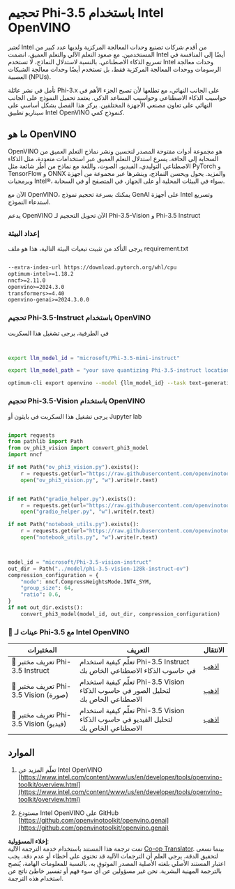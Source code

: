 <!--
CO_OP_TRANSLATOR_METADATA:
{
  "original_hash": "3139a6a82f357a9f90f1fe51c4caf65a",
  "translation_date": "2025-05-07T10:46:08+00:00",
  "source_file": "md/01.Introduction/04/UsingIntelOpenVINOQuantifyingPhi.md",
  "language_code": "ar"
}
-->
# **تحجيم Phi-3.5 باستخدام Intel OpenVINO**

تُعتبر Intel من أقدم شركات تصنيع وحدات المعالجة المركزية ولديها عدد كبير من المستخدمين. مع صعود التعلم الآلي والتعلم العميق، انضمت Intel أيضًا إلى المنافسة في تسريع الذكاء الاصطناعي. بالنسبة لاستدلال النماذج، لا تستخدم Intel وحدات معالجة الرسومات ووحدات المعالجة المركزية فقط، بل تستخدم أيضًا وحدات معالجة الشبكات العصبية (NPUs).

نأمل في نشر عائلة Phi-3.x على الجانب النهائي، مع تطلعها لأن تصبح الجزء الأهم في حواسيب الذكاء الاصطناعي وحواسيب المساعد الذكي. يعتمد تحميل النموذج على الجانب النهائي على تعاون مصنعي الأجهزة المختلفين. يركز هذا الفصل بشكل أساسي على سيناريو تطبيق Intel OpenVINO كنموذج كمي.

## **ما هو OpenVINO**

OpenVINO هو مجموعة أدوات مفتوحة المصدر لتحسين ونشر نماذج التعلم العميق من السحابة إلى الحافة. يسرع استدلال التعلم العميق عبر استخدامات متعددة، مثل الذكاء الاصطناعي التوليدي، الفيديو، الصوت، واللغة مع نماذج من أُطُر شائعة مثل PyTorch و TensorFlow و ONNX والمزيد. يحول ويحسن النماذج، وينشرها عبر مجموعة من أجهزة وبرمجيات Intel®، سواء في البيئات المحلية أو على الجهاز، في المتصفح أو في السحابة.

الآن مع OpenVINO، يمكنك بسرعة تحجيم نموذج GenAI على أجهزة Intel وتسريع استدعاء النموذج.

يدعم OpenVINO الآن تحويل التحجيم لـ Phi-3.5-Vision و Phi-3.5 Instruct

### **إعداد البيئة**

يرجى التأكد من تثبيت تبعيات البيئة التالية، هذا هو ملف requirement.txt

```txt

--extra-index-url https://download.pytorch.org/whl/cpu
optimum-intel>=1.18.2
nncf>=2.11.0
openvino>=2024.3.0
transformers>=4.40
openvino-genai>=2024.3.0.0

```

### **تحجيم Phi-3.5-Instruct باستخدام OpenVINO**

في الطرفية، يرجى تشغيل هذا السكربت

```bash


export llm_model_id = "microsoft/Phi-3.5-mini-instruct"

export llm_model_path = "your save quantizing Phi-3.5-instruct location"

optimum-cli export openvino --model {llm_model_id} --task text-generation-with-past --weight-format int4 --group-size 128 --ratio 0.6  --sym  --trust-remote-code {llm_model_path}


```

### **تحجيم Phi-3.5-Vision باستخدام OpenVINO**

يرجى تشغيل هذا السكربت في بايثون أو Jupyter lab

```python

import requests
from pathlib import Path
from ov_phi3_vision import convert_phi3_model
import nncf

if not Path("ov_phi3_vision.py").exists():
    r = requests.get(url="https://raw.githubusercontent.com/openvinotoolkit/openvino_notebooks/latest/notebooks/phi-3-vision/ov_phi3_vision.py")
    open("ov_phi3_vision.py", "w").write(r.text)


if not Path("gradio_helper.py").exists():
    r = requests.get(url="https://raw.githubusercontent.com/openvinotoolkit/openvino_notebooks/latest/notebooks/phi-3-vision/gradio_helper.py")
    open("gradio_helper.py", "w").write(r.text)

if not Path("notebook_utils.py").exists():
    r = requests.get(url="https://raw.githubusercontent.com/openvinotoolkit/openvino_notebooks/latest/utils/notebook_utils.py")
    open("notebook_utils.py", "w").write(r.text)



model_id = "microsoft/Phi-3.5-vision-instruct"
out_dir = Path("../model/phi-3.5-vision-128k-instruct-ov")
compression_configuration = {
    "mode": nncf.CompressWeightsMode.INT4_SYM,
    "group_size": 64,
    "ratio": 0.6,
}
if not out_dir.exists():
    convert_phi3_model(model_id, out_dir, compression_configuration)

```

### **🤖 عينات لـ Phi-3.5 مع Intel OpenVINO**

| المختبرات    | التعريف | الانتقال |
| -------- | ------- |  ------- |
| 🚀 تعريف مختبر Phi-3.5 Instruct  | تعلّم كيفية استخدام Phi-3.5 Instruct في حاسوب الذكاء الاصطناعي الخاص بك    |  [اذهب](../../../../../code/09.UpdateSamples/Aug/intel-phi35-instruct-zh.ipynb)    |
| 🚀 تعريف مختبر Phi-3.5 Vision (صورة) | تعلّم كيفية استخدام Phi-3.5 Vision لتحليل الصور في حاسوب الذكاء الاصطناعي الخاص بك      |  [اذهب](../../../../../code/09.UpdateSamples/Aug/intel-phi35-vision-img.ipynb)    |
| 🚀 تعريف مختبر Phi-3.5 Vision (فيديو)   | تعلّم كيفية استخدام Phi-3.5 Vision لتحليل الفيديو في حاسوب الذكاء الاصطناعي الخاص بك    |  [اذهب](../../../../../code/09.UpdateSamples/Aug/intel-phi35-vision-video.ipynb)    |


## **الموارد**

1. تعلّم المزيد عن Intel OpenVINO [https://www.intel.com/content/www/us/en/developer/tools/openvino-toolkit/overview.html](https://www.intel.com/content/www/us/en/developer/tools/openvino-toolkit/overview.html)

2. مستودع Intel OpenVINO على GitHub [https://github.com/openvinotoolkit/openvino.genai](https://github.com/openvinotoolkit/openvino.genai)

**إخلاء المسؤولية**:  
تمت ترجمة هذا المستند باستخدام خدمة الترجمة الآلية [Co-op Translator](https://github.com/Azure/co-op-translator). بينما نسعى لتحقيق الدقة، يرجى العلم أن الترجمات الآلية قد تحتوي على أخطاء أو عدم دقة. يجب اعتبار المستند الأصلي بلغته الأصلية المصدر الموثوق به. بالنسبة للمعلومات الهامة، يُنصح بالترجمة المهنية البشرية. نحن غير مسؤولين عن أي سوء فهم أو تفسير خاطئ ناتج عن استخدام هذه الترجمة.